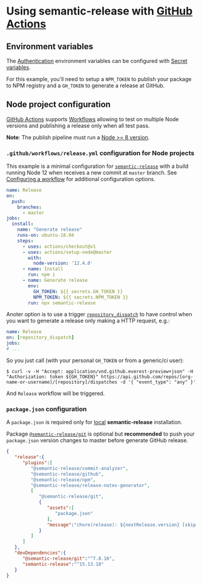 # Using semantic-release with [GitHub Actions](https://help.github.com/en/categories/automating-your-workflow-with-github-actions)

## Environment variables

The [Authentication](../usage/ci-configuration.md#authentication) environment variables can be configured with [Secret variables](https://help.github.com/en/articles/virtual-environments-for-github-actions#creating-and-using-secrets-encrypted-variables).

For this example, you'll need to setup a `NPM_TOKEN` to publish your package to NPM registry and a `GH_TOKEN` to generate a release at GitHub.

## Node project configuration

[GitHub Actions](https://github.com/features/actions) supports [Workflows](https://help.github.com/en/articles/configuring-workflows) allowing to test on multiple Node versions and publishing a release only when all test pass.

**Note**: The publish pipeline must run a [Node >= 8 version](../support/FAQ.md#why-does-semantic-release-require-node-version--83).

### `.github/workflows/release.yml` configuration for Node projects

This example is a minimal configuration for [`semantic-release`](https://github.com/semantic-release/semantic-release) with a build running Node 12 when receives a new commit at `master` branch. See [Configuring a workflow](https://help.github.com/en/articles/configuring-a-workflow) for additional configuration options.

```yaml
name: Release
on:
  push:
    branches:
      - master
jobs:
  install:
    name: "Generate release"
    runs-on: ubuntu-18.04
    steps:
      - uses: actions/checkout@v1
      - uses: actions/setup-node@master
        with:
          node-version: '12.4.0'
      - name: Install
        run: npm i
      - name: Generate release
        env:
          GH_TOKEN: ${{ secrets.GH_TOKEN }}
          NPM_TOKEN: ${{ secrets.NPM_TOKEN }}
        run: npx semantic-release
```

Anoter option is to use a trigger [`repository_dispatch`](https://help.github.com/en/articles/events-that-trigger-workflows#external-events-repository_dispatch) to have control when you want to generate a release only making a HTTP request, e.g.:

```yaml
name: Release
on: [repository_dispatch]
jobs:
# ...
```

So you just call (with your personal `GH_TOKEN` or from a generic/ci user):

```
$ curl -v -H "Accept: application/vnd.github.everest-preview+json" -H "Authorization: token ${GH_TOKEN}" https://api.github.com/repos/[org-name-or-username]/[repository]/dispatches -d '{ "event_type": "any" }'
```

And `Release` workflow will be triggered.

### `package.json` configuration

A `package.json` is required only for [local](../usage/installation.md#local-installation) **semantic-release** installation.

Package [`@semantic-release/git`](https://github.com/semantic-release/git) is optional but **recommended** to push your `package.json` version changes to master before generate GitHub release.

```json
{
   "release":{
      "plugins":[
         "@semantic-release/commit-analyzer",
         "@semantic-release/github",
         "@semantic-release/npm",
         "@semantic-release/release-notes-generator",
         [
            "@semantic-release/git",
            {
               "assets":[
                  "package.json"
               ],
               "message":"chore(release): ${nextRelease.version} [skip ci]\n\n${nextRelease.notes}"
            }
         ]
      ]
   },
   "devDependencies":{
      "@semantic-release/git":"^7.0.16",
      "semantic-release":"^15.13.18"
   }
}
```
